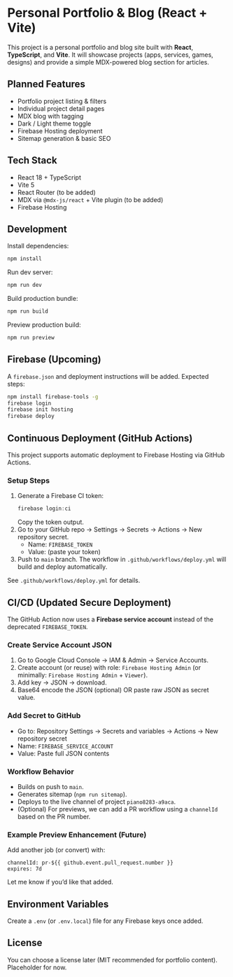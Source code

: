 # Personal Portfolio & Blog (React + Vite)

This project is a personal portfolio and blog site built with **React**, **TypeScript**, and **Vite**. It will showcase projects (apps, services, games, designs) and provide a simple MDX-powered blog section for articles.

## Planned Features
- Portfolio project listing & filters
- Individual project detail pages
- MDX blog with tagging
- Dark / Light theme toggle
- Firebase Hosting deployment
- Sitemap generation & basic SEO

## Tech Stack
- React 18 + TypeScript
- Vite 5
- React Router (to be added)
- MDX via `@mdx-js/react` + Vite plugin (to be added)
- Firebase Hosting

## Development
Install dependencies:
```bash
npm install
```
Run dev server:
```bash
npm run dev
```
Build production bundle:
```bash
npm run build
```
Preview production build:
```bash
npm run preview
```

## Firebase (Upcoming)
A `firebase.json` and deployment instructions will be added. Expected steps:
```bash
npm install firebase-tools -g
firebase login
firebase init hosting
firebase deploy
```

## Continuous Deployment (GitHub Actions)

This project supports automatic deployment to Firebase Hosting via GitHub Actions.

### Setup Steps
1. Generate a Firebase CI token:
   ```powershell
   firebase login:ci
   ```
   Copy the token output.
2. Go to your GitHub repo → Settings → Secrets → Actions → New repository secret.
   - Name: `FIREBASE_TOKEN`
   - Value: (paste your token)
3. Push to `main` branch. The workflow in `.github/workflows/deploy.yml` will build and deploy automatically.

See `.github/workflows/deploy.yml` for details.

## CI/CD (Updated Secure Deployment)

The GitHub Action now uses a **Firebase service account** instead of the deprecated `FIREBASE_TOKEN`.

### Create Service Account JSON
1. Go to Google Cloud Console → IAM & Admin → Service Accounts.
2. Create account (or reuse) with role: `Firebase Hosting Admin` (or minimally: `Firebase Hosting Admin` + `Viewer`).
3. Add key → JSON → download.
4. Base64 encode the JSON (optional) OR paste raw JSON as secret value.

### Add Secret to GitHub
- Go to: Repository Settings → Secrets and variables → Actions → New repository secret
- Name: `FIREBASE_SERVICE_ACCOUNT`
- Value: Paste full JSON contents

### Workflow Behavior
- Builds on push to `main`.
- Generates sitemap (`npm run sitemap`).
- Deploys to the live channel of project `piano8283-a9aca`.
- (Optional) For previews, we can add a PR workflow using a `channelId` based on the PR number.

### Example Preview Enhancement (Future)
Add another job (or convert) with:
```
channelId: pr-${{ github.event.pull_request.number }}
expires: 7d
```

Let me know if you’d like that added.

## Environment Variables
Create a `.env` (or `.env.local`) file for any Firebase keys once added.

## License
You can choose a license later (MIT recommended for portfolio content). Placeholder for now.
